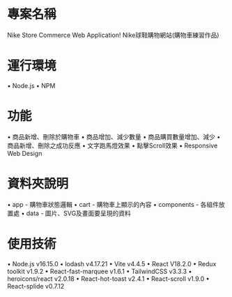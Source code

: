 # 專案名稱
Nike Store Commerce Web Application!
Nike球鞋購物網站(購物車練習作品)

# 運行環境
• Node.js
• NPM

# 功能
• 商品新增、刪除於購物車
• 商品增加、減少數量
• 商品購買數量增加、減少
• 商品新增、刪除之成功反應
• 文字跑馬燈效果
• 點擊Scroll效果
• Responsive Web Design


# 資料夾說明
• app - 購物車狀態邏輯
• cart - 購物車上顯示的內容
• components - 各組件放置處
• data - 圖片、SVG及畫面要呈現的資料


# 使用技術
• Node.js v16.15.0
• lodash v4.17.21
• Vite v4.4.5
• React V18.2.0
• Redux toolkit v1.9.2
• React-fast-marquee v1.6.1
• TailwindCSS v3.3.3
• heroicons/react v2.0.18
• React-hot-toast v2.4.1
• React-scroll v1.9.0
• React-splide v0.7.12

